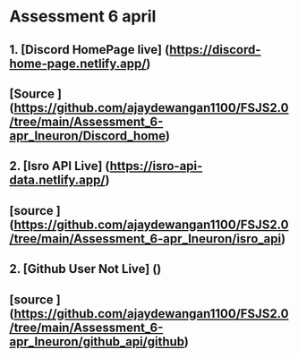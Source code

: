 
# Assessment 6 april 

## 1. [Discord HomePage live] (https://discord-home-page.netlify.app/)
## [Source ] (https://github.com/ajaydewangan1100/FSJS2.0/tree/main/Assessment_6-apr_Ineuron/Discord_home)


## 2. [Isro API Live] (https://isro-api-data.netlify.app/)
## [source ] (https://github.com/ajaydewangan1100/FSJS2.0/tree/main/Assessment_6-apr_Ineuron/isro_api)


## 2. [Github User Not Live] ()
## [source ] (https://github.com/ajaydewangan1100/FSJS2.0/tree/main/Assessment_6-apr_Ineuron/github_api/github)